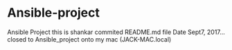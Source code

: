 # Ansible-project
Ansible Project
this is shankar commited README.md file
Date Sept7, 2017... closed to Ansible_project onto my mac (JACK-MAC.local)
